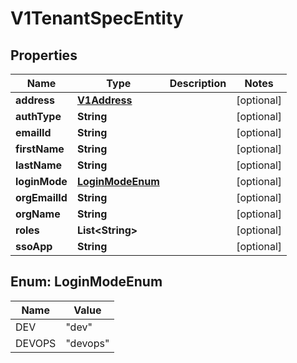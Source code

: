 # V1TenantSpecEntity

## Properties
Name | Type | Description | Notes
------------ | ------------- | ------------- | -------------
**address** | [**V1Address**](V1Address.md) |  |  [optional]
**authType** | **String** |  |  [optional]
**emailId** | **String** |  |  [optional]
**firstName** | **String** |  |  [optional]
**lastName** | **String** |  |  [optional]
**loginMode** | [**LoginModeEnum**](#LoginModeEnum) |  |  [optional]
**orgEmailId** | **String** |  |  [optional]
**orgName** | **String** |  |  [optional]
**roles** | **List&lt;String&gt;** |  |  [optional]
**ssoApp** | **String** |  |  [optional]

<a name="LoginModeEnum"></a>
## Enum: LoginModeEnum
Name | Value
---- | -----
DEV | &quot;dev&quot;
DEVOPS | &quot;devops&quot;
